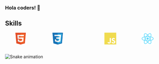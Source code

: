 ### Hola coders! 👋

 ## Skills
<div style="display: flex;justify-content: space-evenly"><br>
<img height="40" align="center" alt="HTML" height="30" width="40" src="https://raw.githubusercontent.com/devicons/devicon/master/icons/html5/html5-original.svg">
 &nbsp;&nbsp;&nbsp;&nbsp;&nbsp;&nbsp;&nbsp;&nbsp;&nbsp;&nbsp;&nbsp;&nbsp;&nbsp;
  <img height="40" align="center" alt="CSS" height="30" width="40" src="https://raw.githubusercontent.com/devicons/devicon/master/icons/css3/css3-original.svg">
  &nbsp;&nbsp;&nbsp;&nbsp;&nbsp;&nbsp;&nbsp;&nbsp;&nbsp;&nbsp;&nbsp;&nbsp;&nbsp;&nbsp;&nbsp;&nbsp;&nbsp;&nbsp;&nbsp;&nbsp;&nbsp;&nbsp;&nbsp;&nbsp;&nbsp;&nbsp;
  <img height="40" align="center" alt="Js" height="30" width="40" src="https://raw.githubusercontent.com/devicons/devicon/master/icons/javascript/javascript-plain.svg">
&nbsp;&nbsp;&nbsp;&nbsp;&nbsp;&nbsp;&nbsp;&nbsp;&nbsp;&nbsp;&nbsp;&nbsp;&nbsp;
  <img height="40" align="center" alt=React" height="30" width="40" src="https://raw.githubusercontent.com/devicons/devicon/master/icons/react/react-original.svg">

  
</div>
  
</br>

![Snake animation](https://github.com/michaelv-alvarez/eagrundy/blob/output/github-contribution-grid-snake.svg)

